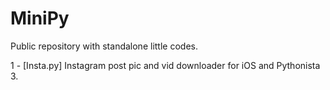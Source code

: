 # MiniPy
Public repository with standalone little codes. 

1 - [Insta.py] Instagram post pic and vid downloader for iOS and Pythonista 3.
